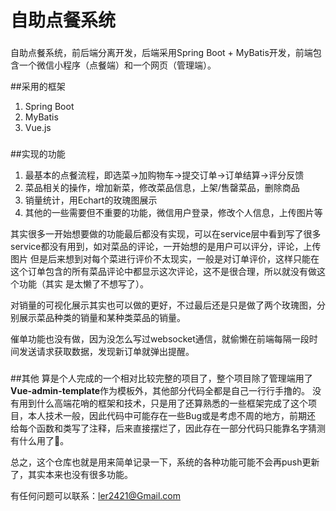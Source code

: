 # 自助点餐系统

### 

自助点餐系统，前后端分离开发，后端采用Spring Boot + MyBatis开发，前端包含一个微信小程序（点餐端）和一个网页（管理端）。

##采用的框架
1. Spring Boot
2. MyBatis
3. Vue.js

###
##实现的功能
1. 最基本的点餐流程，即选菜->加购物车->提交订单->订单结算->评分反馈
2. 菜品相关的操作，增加新菜，修改菜品信息，上架/售罄菜品，删除商品
3. 销量统计，用Echart的玫瑰图展示
4. 其他的一些需要但不重要的功能，微信用户登录，修改个人信息，上传图片等

其实很多一开始想要做的功能最后都没有实现，可以在service层中看到写了很多service都没有用到，如对菜品的评论，一开始想的是用户可以评分，评论，上传图片
但是后来想到对每个菜进行评价不太现实，一般是对订单评价，这样只能在这个订单包含的所有菜品评论中都显示这次评论，这不是很合理，所以就没有做这个功能（其实
是太懒了不想写了）。

对销量的可视化展示其实也可以做的更好，不过最后还是只是做了两个玫瑰图，分别展示菜品种类的销量和某种类菜品的销量。

催单功能也没有做，因为没怎么写过websocket通信，就偷懒在前端每隔一段时间发送请求获取数据，发现新订单就弹出提醒。

###

##其他
算是个人完成的一个相对比较完整的项目了，整个项目除了管理端用了**Vue-admin-template**作为模板外，其他部分代码全都是自己一行行手撸的。
没有用到什么高端花哨的框架和技术，只是用了还算熟悉的一些框架完成了这个项目，本人技术一般，因此代码中可能存在一些Bug或是考虑不周的地方，前期还
给每个函数和类写了注释，后来直接摆烂了，因此存在一部分代码只能靠名字猜测有什么用了🤣。

总之，这个仓库也就是用来简单记录一下，系统的各种功能可能不会再push更新了，其实本来也没有很多功能。

有任何问题可以联系：[ler2421@Gmail.com]()

